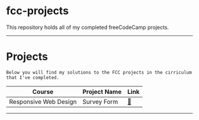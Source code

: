 # fcc-projects
This repository holds all of my completed freeCodeCamp projects.

***

# Projects

	Below you will find my solutions to the FCC projects in the cirriculum that I've completed.

| Course | Project Name | Link |
| ------ | ------------ | ---- |
| Responsive Web Design | Survey Form | [📑](https://travboz.github.io/fcc-projects/fcc_suvery_form_rwd_p1/)


***

